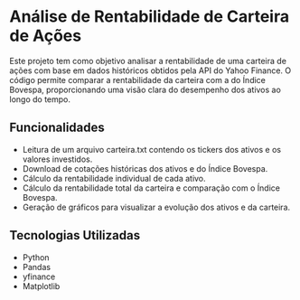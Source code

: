 # Análise de Rentabilidade de Carteira de Ações

Este projeto tem como objetivo analisar a rentabilidade de uma carteira de ações com base em dados históricos obtidos pela API do Yahoo Finance. O código permite comparar a rentabilidade da carteira com a do Índice Bovespa, proporcionando uma visão clara do desempenho dos ativos ao longo do tempo.

## Funcionalidades

- Leitura de um arquivo carteira.txt contendo os tickers dos ativos e os valores investidos.
- Download de cotações históricas dos ativos e do Índice Bovespa.
- Cálculo da rentabilidade individual de cada ativo.
- Cálculo da rentabilidade total da carteira e comparação com o Índice Bovespa.
- Geração de gráficos para visualizar a evolução dos ativos e da carteira.

## Tecnologias Utilizadas

- Python
- Pandas
- yfinance
- Matplotlib
